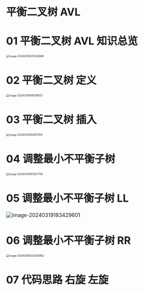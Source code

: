 # 平衡二叉树 AVL



# 01 平衡二叉树 AVL 知识总览

<img src="https://cvp.oss-cn-shanghai.aliyuncs.com/picgo/202403182014971.png" alt="image-20240318201420868" style="zoom:50%;" />



# 02 平衡二叉树 定义

<img src="https://cvp.oss-cn-shanghai.aliyuncs.com/picgo/202403191401178.png" alt="image-20240319140159012" style="zoom:50%;" />



# 03 平衡二叉树 插入

<img src="https://cvp.oss-cn-shanghai.aliyuncs.com/picgo/202403191449990.png" alt="image-20240319144917815" style="zoom:50%;" />



# 04 调整最小不平衡子树

<img src="https://cvp.oss-cn-shanghai.aliyuncs.com/picgo/202403191515809.png" alt="image-20240319151527729" style="zoom:50%;" />



# 05 调整最小不平衡子树 LL

![image-20240319183429601](https://cvp.oss-cn-shanghai.aliyuncs.com/picgo/202403191834047.png)

# 06 调整最小不平衡子树 RR

<img src="https://cvp.oss-cn-shanghai.aliyuncs.com/picgo/202403192030290.png" alt="image-20240319203030952" style="zoom:50%;" />



# 07 代码思路 右旋 左旋

